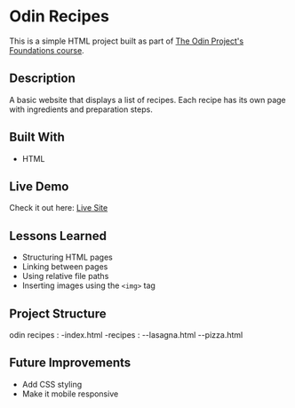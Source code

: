 # Odin Recipes

This is a simple HTML project built as part of [The Odin Project's Foundations course](https://www.theodinproject.com/).

## Description

A basic website that displays a list of recipes. Each recipe has its own page with ingredients and preparation steps.

## Built With

- HTML

## Live Demo

Check it out here: [Live Site](https://jaiii02.github.io/odin-recipes/)

## Lessons Learned

- Structuring HTML pages
- Linking between pages
- Using relative file paths
- Inserting images using the `<img>` tag

## Project Structure

odin recipes :
-index.html
-recipes :
--lasagna.html
--pizza.html


## Future Improvements

- Add CSS styling
- Make it mobile responsive
